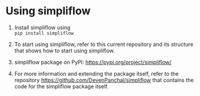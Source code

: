 # Using simpliflow

1. Install simpliflow using  
```pip install simpliflow``` 

2. To start using simpliflow, refer to this current repository and its structure that shows how to start using simpliflow.

3. simpliflow package on PyPI: https://pypi.org/project/simpliflow/ 

4. For more information and extending the package itself, refer to the repository https://github.com/DevenPanchal/simpliflow that contains the code for the simpliflow package itself.


